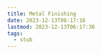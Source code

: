 ```yaml
---
title: Metal Finishing
date: 2023-12-13T06:17:16
lastmod: 2023-12-13T06:17:36
tags:
  - stub
---
```

